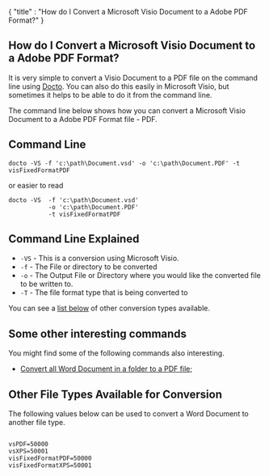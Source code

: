 {
    "title" : "How do I Convert a Microsoft Visio Document to a Adobe PDF Format?" 
}

How do I Convert a Microsoft Visio Document to a Adobe PDF Format?         
-

It is very simple to convert a Visio Document to a PDF file on the command line using [Docto](https://github.com/tobya/docto). You can also do this easily in Microsoft Visio, but sometimes it helps to be able to do it from the command line.  

The command line below shows how you can convert a Microsoft Visio Document to a Adobe PDF Format file - PDF.

Command Line 
-

 ````
 docto -VS -f 'c:\path\Document.vsd' -o 'c:\path\Document.PDF' -t visFixedFormatPDF 
 ````
 or easier to read
 ````
 docto -VS  -f 'c:\path\Document.vsd' 
            -o 'c:\path\Document.PDF' 
            -t visFixedFormatPDF
 ````

Command Line Explained 
-

 - `-VS` -  This is a conversion using Microsoft Visio.  
 - `-f` -  The File or directory to be converted 
 - `-o` -  The Output File or Directory where you would like the converted file to be written to.
 - `-T` -  The file format type that is being converted to


You can see a [list below](#OtherTypes) of other conversion types available.

Some other interesting commands
-

You might find some of the following commands also interesting.

- [Convert all Word Document in a folder to a PDF file](ConvertDirDocToFilePDF.md);

<a name="OtherTypes">Other File Types Available for Conversion</a>
-

The following values below can be used to convert a Word Document to another file type.


````

vsPDF=50000
vsXPS=50001
visFixedFormatPDF=50000
visFixedFormatXPS=50001


````


    

